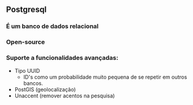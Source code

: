 ## Postgresql

### É um banco de dados relacional

### Open-source

### Suporte a funcionalidades avançadas:

- Tipo UUID
  - ID's como um probabilidade muito pequena de se repetir em outros bancos.
- PostGIS (geolocalização)
- Unaccent (remover acentos na pesquisa)


